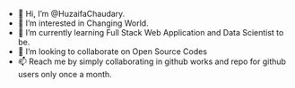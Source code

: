 - 👋 Hi, I’m @HuzaifaChaudary.
- 👀 I’m interested in Changing World.
- 🌱 I’m currently learning Full Stack Web Application and Data Scientist to be.
- 💞️ I’m looking to collaborate on Open Source Codes
- 📫 Reach me by simply collaborating in github works and repo for github users only once a month.

<!---
HuzaifaChaudary/HuzaifaChaudary is a ✨ special ✨ repository because its `README.md` (this file) appears on your GitHub profile.
You can click the Preview link to take a look at your changes.
--->

